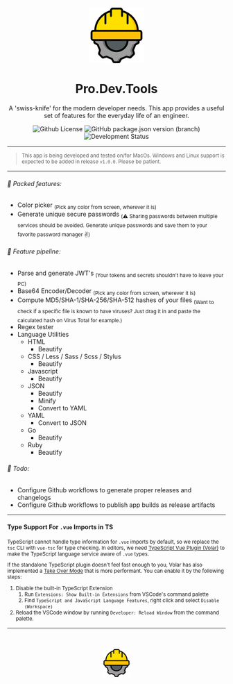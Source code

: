 <div align="center">

![Pro.Dev.Tools Icon](/public/icons/app-icon@128.png)

# Pro.Dev.Tools

A 'swiss-knife' for the modern developer needs. This app provides a useful set of features for the everyday life of an engineer.

![Github License](https://img.shields.io/badge/License-MIT-blue)
![GitHub package.json version (branch)](https://img.shields.io/github/package-json/v/carlosdevpereira/pro-dev-tools/main?label=Version&color=green)
![Development Status](https://img.shields.io/badge/Status-WIP-orange)

</div>

---

<small>

> This app is being developed and tested on/for MacOs. Windows and Linux support is expected to be added in release <code>v1.0.0</code>. Please be patient.

</small>

---

<h6>🚀 Packed features:</h6>

- Color picker <sub>(Pick any color from screen, wherever it is)</sub>
- Generate unique secure passwords <sub>(⚠️ Sharing passwords between multiple services should be avoided. Generate unique passwords and save them to your favorite password manager ✌️)</sub>

<h6>📆 Feature pipeline:</h6>

- Parse and generate JWT's <sub>(Your tokens and secrets shouldn't have to leave your PC)</sub>
- Base64 Encoder/Decoder <sub>(Pick any color from screen, wherever it is)</sub>
- Compute MD5/SHA-1/SHA-256/SHA-512 hashes of your files <sub>(Want to check if a specific file is known to have viruses? Just drag it in and paste the calculated hash on Virus Total for example.)</sub>
- Regex tester
- Language Utilities
  - HTML
    - Beautify
  - CSS / Less / Sass / Scss / Stylus
    - Beautify
  - Javascript
    - Beautify
  - JSON
    - Beautify
    - Minify
    - Convert to YAML
  - YAML
    - Convert to JSON
  - Go
    - Beautify
  - Ruby
    - Beautify

<h6>📆 Todo:</h6>

- Configure Github workflows to generate proper releases and changelogs
- Configure Github workflows to publish app builds as release artifacts

---

#### Type Support For `.vue` Imports in TS

<small>

TypeScript cannot handle type information for `.vue` imports by default, so we replace the `tsc` CLI with `vue-tsc` for type checking. In editors, we need [TypeScript Vue Plugin (Volar)](https://marketplace.visualstudio.com/items?itemName=Vue.vscode-typescript-vue-plugin) to make the TypeScript language service aware of `.vue` types.

If the standalone TypeScript plugin doesn't feel fast enough to you, Volar has also implemented a [Take Over Mode](https://github.com/johnsoncodehk/volar/discussions/471#discussioncomment-1361669) that is more performant. You can enable it by the following steps:

1. Disable the built-in TypeScript Extension
   1. Run `Extensions: Show Built-in Extensions` from VSCode's command palette
   2. Find `TypeScript and JavaScript Language Features`, right click and select `Disable (Workspace)`
2. Reload the VSCode window by running `Developer: Reload Window` from the command palette.

</small>

---

<div align="center" style="margin-top: 3rem;">

  <a href="https://www.flaticon.com/free-icons/hard-hat" title="hard hat icons by Smashicons - Flaticon">

  ![Pro.Dev.Tools Icon](./public/icons/app-icon@64.png)

  </a>

</div>
